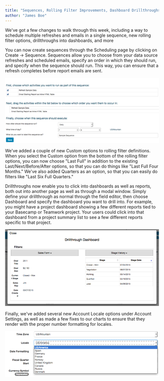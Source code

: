 ```yaml
---
title: "Sequences, Rolling Filter Improvements, Dashboard Drillthroughs, Locales"
author: "James Boe"
---
```

We've got a few changes to walk through this week, including a way to schedule multiple refreshes and emails in a single sequence, new rolling filter options, drillthroughs into dashboards, and more<!--more-->

You can now create sequences through the Scheduling page by clicking on Create -> Sequence. Sequences allow you to choose from your data source refreshes and scheduled emails, specify an order in which they should run, and specify when the sequence should run. This way, you can ensure that a refresh completes before report emails are sent.

<img src="/images/sequences.png" class="img img-responsive"/>

We've added a couple of new Custom options to rolling filter definitions. When you select the Custom option from the bottom of the rolling filter options, you can now choose "Last Full" in addition to the existing Last/Next/Before/After options, so that you can do things like "Last Full Four Months." We've also added Quarters as an option, so that you can easily do filters like "Last Six Full Quarters."

Drillthroughs now enable you to click into dashboards as well as reports, both out into another page as well as through a modal window. Simply define your drillthrough as normal through the field editor, then choose Dashboard and specify the dashboard you want to drill into. For example, you might have a project dashboard showing a few different reports tied to your Basecamp or Teamwork project. Your users could click into that dashboard from a project summary list to see a few different reports specific to that project.

<img src="/images/dashboard_modal.png" class="img img-responsive"/>

Finally, we've added several new Account Locale options under Account Settings, as well as made a few fixes to our charts to ensure that they render with the proper number formatting for locales.

<img src="/images/locales.png" class="img img-responsive"/>